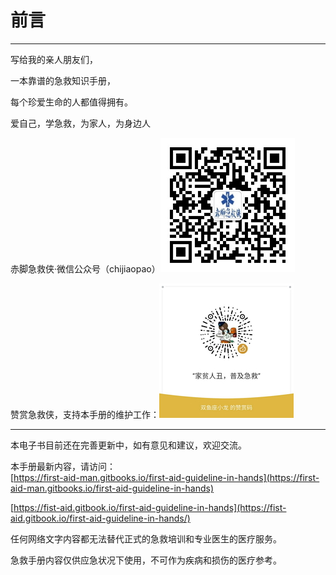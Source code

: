# 前言

---

写给我的亲人朋友们，

一本靠谱的急救知识手册，

每个珍爱生命的人都值得拥有。

爱自己，学急救，为家人，为身边人

赤脚急救侠·微信公众号（chijiaopao）![](/assets/qrcode_chijiaopao.jpg)

赞赏急救侠，支持本手册的维护工作：![](/assets/dashang_20171216221207.jpg)

---

本电子书目前还在完善更新中，如有意见和建议，欢迎交流。

本手册最新内容，请访问：  
[https://first-aid-man.gitbooks.io/first-aid-guideline-in-hands](https://first-aid-man.gitbooks.io/first-aid-guideline-in-hands)

[https://fist-aid.gitbook.io/first-aid-guideline-in-hands](https://fist-aid.gitbook.io/first-aid-guideline-in-hands/)

任何网络文字内容都无法替代正式的急救培训和专业医生的医疗服务。

急救手册内容仅供应急状况下使用，不可作为疾病和损伤的医疗参考。

